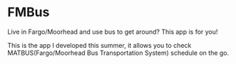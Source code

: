 FMBus
=====

Live in Fargo/Moorhead and use bus to get around? This app is for you!

This is the app I developed this summer, it allows you to check 
MATBUS(Fargo/Moorhead Bus Transportation System) schedule on the go.


